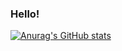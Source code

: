 ### Hello!

[![Anurag's GitHub stats](https://github-readme-stats.vercel.app/api?username=amannarsu&show_icons=true&theme=transparent)](https://github.com/anuraghazra/github-readme-stats)

<!--
**amannarsu/amannarsu** is a ✨ _special_ ✨ repository because its `README.md` (this file) appears on your GitHub profile.

Here are some ideas to get you started:

- 🔭 I’m currently working on ...
- 🌱 I’m currently learning ...
- 👯 I’m looking to collaborate on ...
- 🤔 I’m looking for help with ...
- 💬 Ask me about ...
- 📫 How to reach me: ...
- 😄 Pronouns: ...
- ⚡ Fun fact: ...
-->
